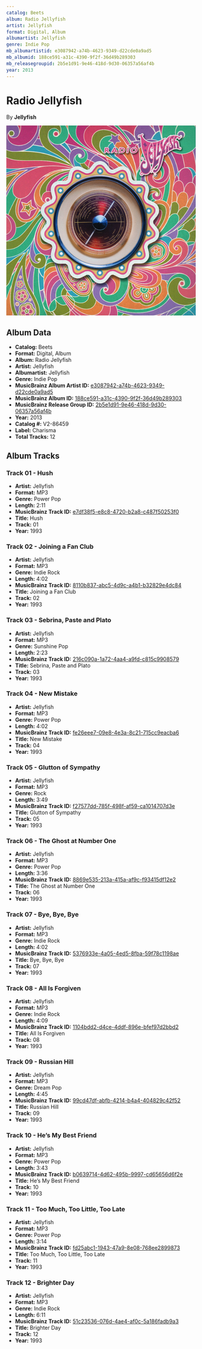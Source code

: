 ```yaml
---
catalog: Beets
album: Radio Jellyfish
artist: Jellyfish
format: Digital, Album
albumartist: Jellyfish
genre: Indie Pop
mb_albumartistid: e3087942-a74b-4623-9349-d22cde0a9ad5
mb_albumid: 188ce591-a31c-4390-9f2f-36d49b289303
mb_releasegroupid: 2b5e1d91-9e46-418d-9d30-06357a56af4b
year: 2013
---
```


# Radio Jellyfish

By **Jellyfish**

![](../../assets/beetscovers/Jellyfish-Radio_Jellyfish.jpg)

## Album Data

- **Catalog:** Beets
- **Format:** Digital, Album
- **Album:** Radio Jellyfish
- **Artist:** Jellyfish
- **Albumartist:** Jellyfish
- **Genre:** Indie Pop
- **MusicBrainz Album Artist ID:** [e3087942-a74b-4623-9349-d22cde0a9ad5](https://musicbrainz.org/artist/e3087942-a74b-4623-9349-d22cde0a9ad5)
- **MusicBrainz Album ID:** [188ce591-a31c-4390-9f2f-36d49b289303](https://musicbrainz.org/release/188ce591-a31c-4390-9f2f-36d49b289303)
- **MusicBrainz Release Group ID:** [2b5e1d91-9e46-418d-9d30-06357a56af4b](https://musicbrainz.org/release-group/2b5e1d91-9e46-418d-9d30-06357a56af4b)
- **Year:** 2013
- **Catalog #:** V2-86459
- **Label:** Charisma
- **Total Tracks:** 12

## Album Tracks

### Track 01 - Hush

- **Artist:** Jellyfish
- **Format:** MP3
- **Genre:** Power Pop
- **Length:** 2:11
- **MusicBrainz Track ID:** [e7df38f5-e8c8-4720-b2a8-c487f50253f0](https://musicbrainz.org/recording/e7df38f5-e8c8-4720-b2a8-c487f50253f0)
- **Title:** Hush
- **Track:** 01
- **Year:** 1993

### Track 02 - Joining a Fan Club

- **Artist:** Jellyfish
- **Format:** MP3
- **Genre:** Indie Rock
- **Length:** 4:02
- **MusicBrainz Track ID:** [8110b837-abc5-4d9c-a4b1-b32829e4dc84](https://musicbrainz.org/recording/8110b837-abc5-4d9c-a4b1-b32829e4dc84)
- **Title:** Joining a Fan Club
- **Track:** 02
- **Year:** 1993

### Track 03 - Sebrina, Paste and Plato

- **Artist:** Jellyfish
- **Format:** MP3
- **Genre:** Sunshine Pop
- **Length:** 2:23
- **MusicBrainz Track ID:** [216c090a-1a72-4aa4-a9fd-c815c9908579](https://musicbrainz.org/recording/216c090a-1a72-4aa4-a9fd-c815c9908579)
- **Title:** Sebrina, Paste and Plato
- **Track:** 03
- **Year:** 1993

### Track 04 - New Mistake

- **Artist:** Jellyfish
- **Format:** MP3
- **Genre:** Power Pop
- **Length:** 4:02
- **MusicBrainz Track ID:** [fe26eee7-09e8-4e3a-8c21-715cc9eacba6](https://musicbrainz.org/recording/fe26eee7-09e8-4e3a-8c21-715cc9eacba6)
- **Title:** New Mistake
- **Track:** 04
- **Year:** 1993

### Track 05 - Glutton of Sympathy

- **Artist:** Jellyfish
- **Format:** MP3
- **Genre:** Rock
- **Length:** 3:49
- **MusicBrainz Track ID:** [f27577dd-785f-498f-af59-ca1014707d3e](https://musicbrainz.org/recording/f27577dd-785f-498f-af59-ca1014707d3e)
- **Title:** Glutton of Sympathy
- **Track:** 05
- **Year:** 1993

### Track 06 - The Ghost at Number One

- **Artist:** Jellyfish
- **Format:** MP3
- **Genre:** Power Pop
- **Length:** 3:36
- **MusicBrainz Track ID:** [8869e535-213a-415a-af9c-f93415df12e2](https://musicbrainz.org/recording/8869e535-213a-415a-af9c-f93415df12e2)
- **Title:** The Ghost at Number One
- **Track:** 06
- **Year:** 1993

### Track 07 - Bye, Bye, Bye

- **Artist:** Jellyfish
- **Format:** MP3
- **Genre:** Indie Rock
- **Length:** 4:02
- **MusicBrainz Track ID:** [5376933e-4a05-4ed5-8fba-59f78c1198ae](https://musicbrainz.org/recording/5376933e-4a05-4ed5-8fba-59f78c1198ae)
- **Title:** Bye, Bye, Bye
- **Track:** 07
- **Year:** 1993

### Track 08 - All Is Forgiven

- **Artist:** Jellyfish
- **Format:** MP3
- **Genre:** Indie Rock
- **Length:** 4:09
- **MusicBrainz Track ID:** [1104bdd2-d4ce-4ddf-896e-bfef97d2bbd2](https://musicbrainz.org/recording/1104bdd2-d4ce-4ddf-896e-bfef97d2bbd2)
- **Title:** All Is Forgiven
- **Track:** 08
- **Year:** 1993

### Track 09 - Russian Hill

- **Artist:** Jellyfish
- **Format:** MP3
- **Genre:** Dream Pop
- **Length:** 4:45
- **MusicBrainz Track ID:** [99cd47df-abfb-4214-b4a4-404829c42f52](https://musicbrainz.org/recording/99cd47df-abfb-4214-b4a4-404829c42f52)
- **Title:** Russian Hill
- **Track:** 09
- **Year:** 1993

### Track 10 - He’s My Best Friend

- **Artist:** Jellyfish
- **Format:** MP3
- **Genre:** Power Pop
- **Length:** 3:43
- **MusicBrainz Track ID:** [b0639714-4d62-495b-9997-cd65656d6f2e](https://musicbrainz.org/recording/b0639714-4d62-495b-9997-cd65656d6f2e)
- **Title:** He’s My Best Friend
- **Track:** 10
- **Year:** 1993

### Track 11 - Too Much, Too Little, Too Late

- **Artist:** Jellyfish
- **Format:** MP3
- **Genre:** Power Pop
- **Length:** 3:14
- **MusicBrainz Track ID:** [fd25abc1-1943-47a9-8e08-768ee2899873](https://musicbrainz.org/recording/fd25abc1-1943-47a9-8e08-768ee2899873)
- **Title:** Too Much, Too Little, Too Late
- **Track:** 11
- **Year:** 1993

### Track 12 - Brighter Day

- **Artist:** Jellyfish
- **Format:** MP3
- **Genre:** Indie Rock
- **Length:** 6:11
- **MusicBrainz Track ID:** [51c23536-076d-4ae4-af0c-5a186fadb9a3](https://musicbrainz.org/recording/51c23536-076d-4ae4-af0c-5a186fadb9a3)
- **Title:** Brighter Day
- **Track:** 12
- **Year:** 1993

